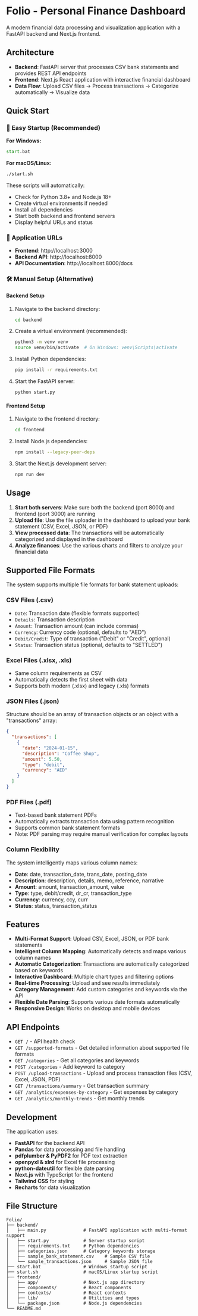 # Folio - Personal Finance Dashboard

A modern financial data processing and visualization application with a FastAPI backend and Next.js frontend.

## Architecture

- **Backend**: FastAPI server that processes CSV bank statements and provides REST API endpoints
- **Frontend**: Next.js React application with interactive financial dashboard
- **Data Flow**: Upload CSV files → Process transactions → Categorize automatically → Visualize data

## Quick Start

### 🚀 Easy Startup (Recommended)

**For Windows:**
```cmd
start.bat
```

**For macOS/Linux:**
```bash
./start.sh
```

These scripts will automatically:
- Check for Python 3.8+ and Node.js 18+ 
- Create virtual environments if needed
- Install all dependencies
- Start both backend and frontend servers
- Display helpful URLs and status

### 📱 Application URLs
- **Frontend**: http://localhost:3000
- **Backend API**: http://localhost:8000
- **API Documentation**: http://localhost:8000/docs

### 🛠️ Manual Setup (Alternative)

#### Backend Setup

1. Navigate to the backend directory:
   ```bash
   cd backend
   ```

2. Create a virtual environment (recommended):
   ```bash
   python3 -m venv venv
   source venv/bin/activate  # On Windows: venv\Scripts\activate
   ```

3. Install Python dependencies:
   ```bash
   pip install -r requirements.txt
   ```

4. Start the FastAPI server:
   ```bash
   python start.py
   ```

#### Frontend Setup

1. Navigate to the frontend directory:
   ```bash
   cd frontend
   ```

2. Install Node.js dependencies:
   ```bash
   npm install --legacy-peer-deps
   ```

3. Start the Next.js development server:
   ```bash
   npm run dev
   ```

## Usage

1. **Start both servers**: Make sure both the backend (port 8000) and frontend (port 3000) are running
2. **Upload file**: Use the file uploader in the dashboard to upload your bank statement (CSV, Excel, JSON, or PDF)
3. **View processed data**: The transactions will be automatically categorized and displayed in the dashboard
4. **Analyze finances**: Use the various charts and filters to analyze your financial data

## Supported File Formats

The system supports multiple file formats for bank statement uploads:

### CSV Files (.csv)
- `Date`: Transaction date (flexible formats supported)
- `Details`: Transaction description
- `Amount`: Transaction amount (can include commas)
- `Currency`: Currency code (optional, defaults to "AED")
- `Debit/Credit`: Type of transaction ("Debit" or "Credit", optional)
- `Status`: Transaction status (optional, defaults to "SETTLED")

### Excel Files (.xlsx, .xls)
- Same column requirements as CSV
- Automatically detects the first sheet with data
- Supports both modern (.xlsx) and legacy (.xls) formats

### JSON Files (.json)
Structure should be an array of transaction objects or an object with a "transactions" array:
```json
{
  "transactions": [
    {
      "date": "2024-01-15",
      "description": "Coffee Shop",
      "amount": 5.50,
      "type": "debit",
      "currency": "AED"
    }
  ]
}
```

### PDF Files (.pdf)
- Text-based bank statement PDFs
- Automatically extracts transaction data using pattern recognition
- Supports common bank statement formats
- Note: PDF parsing may require manual verification for complex layouts

### Column Flexibility
The system intelligently maps various column names:
- **Date**: date, transaction_date, trans_date, posting_date
- **Description**: description, details, memo, reference, narrative  
- **Amount**: amount, transaction_amount, value
- **Type**: type, debit/credit, dr_cr, transaction_type
- **Currency**: currency, ccy, curr
- **Status**: status, transaction_status

## Features

- **Multi-Format Support**: Upload CSV, Excel, JSON, or PDF bank statements
- **Intelligent Column Mapping**: Automatically detects and maps various column names
- **Automatic Categorization**: Transactions are automatically categorized based on keywords
- **Interactive Dashboard**: Multiple chart types and filtering options
- **Real-time Processing**: Upload and see results immediately
- **Category Management**: Add custom categories and keywords via the API
- **Flexible Date Parsing**: Supports various date formats automatically
- **Responsive Design**: Works on desktop and mobile devices

## API Endpoints

- `GET /` - API health check
- `GET /supported-formats` - Get detailed information about supported file formats
- `GET /categories` - Get all categories and keywords
- `POST /categories` - Add keyword to category
- `POST /upload-transactions` - Upload and process transaction files (CSV, Excel, JSON, PDF)
- `GET /transactions/summary` - Get transaction summary
- `GET /analytics/expenses-by-category` - Get expenses by category
- `GET /analytics/monthly-trends` - Get monthly trends

## Development

The application uses:
- **FastAPI** for the backend API
- **Pandas** for data processing and file handling
- **pdfplumber & PyPDF2** for PDF text extraction
- **openpyxl & xlrd** for Excel file processing
- **python-dateutil** for flexible date parsing
- **Next.js** with TypeScript for the frontend
- **Tailwind CSS** for styling
- **Recharts** for data visualization

## File Structure

```
Folio/
├── backend/
│   ├── main.py              # FastAPI application with multi-format support
│   ├── start.py             # Server startup script
│   ├── requirements.txt     # Python dependencies
│   ├── categories.json      # Category keywords storage
│   ├── sample_bank_statement.csv    # Sample CSV file
│   └── sample_transactions.json     # Sample JSON file
├── start.bat                # Windows startup script
├── start.sh                 # macOS/Linux startup script
├── frontend/
│   ├── app/                 # Next.js app directory
│   ├── components/          # React components
│   ├── contexts/            # React contexts
│   ├── lib/                 # Utilities and types
│   └── package.json         # Node.js dependencies
└── README.md
```
